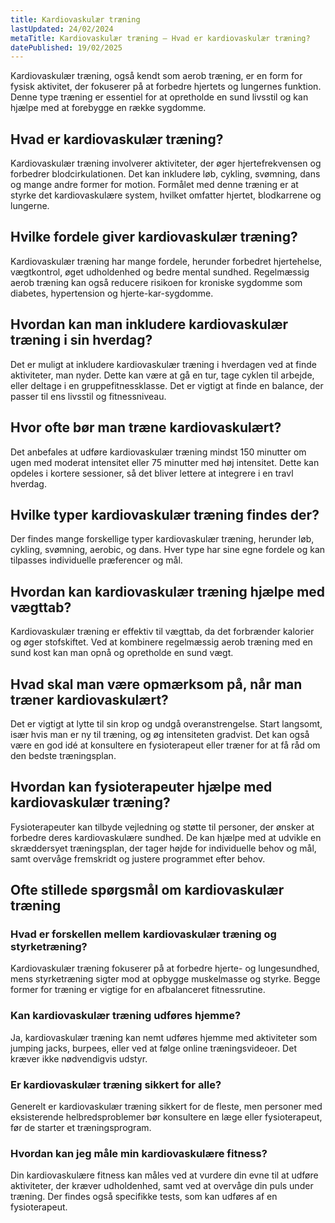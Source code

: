 ```yaml
---
title: Kardiovaskulær træning
lastUpdated: 24/02/2024
metaTitle: Kardiovaskulær træning – Hvad er kardiovaskulær træning?
datePublished: 19/02/2025
---
```


Kardiovaskulær træning, også kendt som aerob træning, er en form for fysisk aktivitet, der fokuserer på at forbedre hjertets og lungernes funktion. Denne type træning er essentiel for at opretholde en sund livsstil og kan hjælpe med at forebygge en række sygdomme.

## Hvad er kardiovaskulær træning?

Kardiovaskulær træning involverer aktiviteter, der øger hjertefrekvensen og forbedrer blodcirkulationen. Det kan inkludere løb, cykling, svømning, dans og mange andre former for motion. Formålet med denne træning er at styrke det kardiovaskulære system, hvilket omfatter hjertet, blodkarrene og lungerne.

## Hvilke fordele giver kardiovaskulær træning?

Kardiovaskulær træning har mange fordele, herunder forbedret hjertehelse, vægtkontrol, øget udholdenhed og bedre mental sundhed. Regelmæssig aerob træning kan også reducere risikoen for kroniske sygdomme som diabetes, hypertension og hjerte-kar-sygdomme.

## Hvordan kan man inkludere kardiovaskulær træning i sin hverdag?

Det er muligt at inkludere kardiovaskulær træning i hverdagen ved at finde aktiviteter, man nyder. Dette kan være at gå en tur, tage cyklen til arbejde, eller deltage i en gruppefitnessklasse. Det er vigtigt at finde en balance, der passer til ens livsstil og fitnessniveau.

## Hvor ofte bør man træne kardiovaskulært?

Det anbefales at udføre kardiovaskulær træning mindst 150 minutter om ugen med moderat intensitet eller 75 minutter med høj intensitet. Dette kan opdeles i kortere sessioner, så det bliver lettere at integrere i en travl hverdag.

## Hvilke typer kardiovaskulær træning findes der?

Der findes mange forskellige typer kardiovaskulær træning, herunder løb, cykling, svømning, aerobic, og dans. Hver type har sine egne fordele og kan tilpasses individuelle præferencer og mål.

## Hvordan kan kardiovaskulær træning hjælpe med vægttab?

Kardiovaskulær træning er effektiv til vægttab, da det forbrænder kalorier og øger stofskiftet. Ved at kombinere regelmæssig aerob træning med en sund kost kan man opnå og opretholde en sund vægt.

## Hvad skal man være opmærksom på, når man træner kardiovaskulært?

Det er vigtigt at lytte til sin krop og undgå overanstrengelse. Start langsomt, især hvis man er ny til træning, og øg intensiteten gradvist. Det kan også være en god idé at konsultere en fysioterapeut eller træner for at få råd om den bedste træningsplan.

## Hvordan kan fysioterapeuter hjælpe med kardiovaskulær træning?

Fysioterapeuter kan tilbyde vejledning og støtte til personer, der ønsker at forbedre deres kardiovaskulære sundhed. De kan hjælpe med at udvikle en skræddersyet træningsplan, der tager højde for individuelle behov og mål, samt overvåge fremskridt og justere programmet efter behov.

## Ofte stillede spørgsmål om kardiovaskulær træning

### Hvad er forskellen mellem kardiovaskulær træning og styrketræning?

Kardiovaskulær træning fokuserer på at forbedre hjerte- og lungesundhed, mens styrketræning sigter mod at opbygge muskelmasse og styrke. Begge former for træning er vigtige for en afbalanceret fitnessrutine.

### Kan kardiovaskulær træning udføres hjemme?

Ja, kardiovaskulær træning kan nemt udføres hjemme med aktiviteter som jumping jacks, burpees, eller ved at følge online træningsvideoer. Det kræver ikke nødvendigvis udstyr.

### Er kardiovaskulær træning sikkert for alle?

Generelt er kardiovaskulær træning sikkert for de fleste, men personer med eksisterende helbredsproblemer bør konsultere en læge eller fysioterapeut, før de starter et træningsprogram.

### Hvordan kan jeg måle min kardiovaskulære fitness?

Din kardiovaskulære fitness kan måles ved at vurdere din evne til at udføre aktiviteter, der kræver udholdenhed, samt ved at overvåge din puls under træning. Der findes også specifikke tests, som kan udføres af en fysioterapeut.
